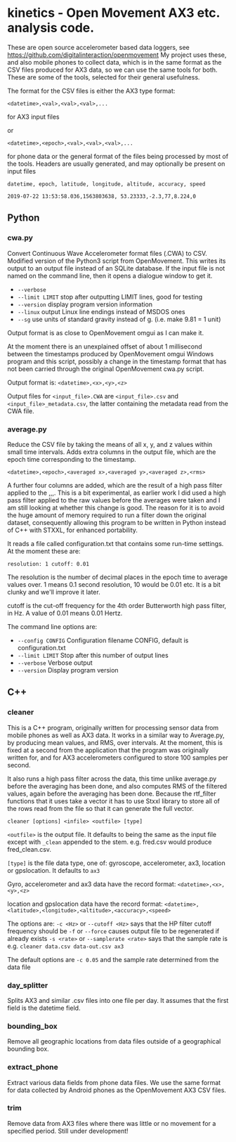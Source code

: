 # kinetics - Open Movement AX3 etc. analysis code.

These are open source accelerometer based data loggers, see
https://github.com/digitalinteraction/openmovement My project uses
these, and also mobile phones to collect data, which is in the same
format as the CSV files produced for AX3 data, so we can use the same
tools for both.  These are some of the tools, selected for their
general usefulness.

The format for the CSV files is either the AX3 type format:

`<datetime>,<val>,<val>,<val>,...`

for AX3 input files

or

`<datetime>,<epoch>,<val>,<val>,<val>,...`

for phone data or the general format of the files being processed by most of the tools.
Headers are usually generated, and may optionally be present on input files

`datetime, epoch, latitude, longitude, altitude, accuracy, speed`

`2019-07-22 13:53:58.036,1563803638, 53.23333,-2.3,77,8.224,0`

## Python

### cwa.py

Convert Continuous Wave Accelerometer format files (.CWA) to CSV.
Modified version of the Python3 script from OpenMovement.  This writes its
output to an output file instead of an SQLite database.  If the input file
is not named on the command line, then it opens a dialogue window to get it.

* `--verbose`
* `--limit LIMIT` stop after outputting LIMIT lines, good for testing
* `--version` display program version information
* `--linux` output Linux line endings instead of MSDOS ones
* `--sg` use units of standard gravity instead of g. (i.e. make 9.81 = 1 unit)

Output format is as close to OpenMovement omgui as I can make it.

At the moment there is an unexplained offset of about 1 millisecond
between the timestamps produced by OpenMovement omgui Windows program
and this script, possibly a change in the timestamp format that has
not been carried through the original OpenMovement cwa.py script.

Output format is:
`<datetime>,<x>,<y>,<z>`

Output files for `<input_file>.CWA` are `<input_file>.csv` and
`<input_file>_metadata.csv`, the latter containing the metadata read
from the CWA file.

### average.py

Reduce the CSV file by taking the means of all x, y, and z values within small
time intervals.  Adds extra columns in the output file, which are the epoch
time corresponding to the timestamp.

`<datetime>,<epoch>,<averaged x>,<averaged y>,<averaged z>,<rms>`

A further four columns are added, which are the result of a high pass
filter applied to the <averaged x>,<averaged y>,<averaged z>,<rms>.
This is a bit experimental, as earlier work I did used a high pass
filter applied to the raw values before the averages were taken and I
am still looking at whether this change is good.  The reason for it is
to avoid the huge amount of memory required to run a filter down the
original dataset, consequently allowing this program to be written in
Python instead of C++ with STXXL, for enhanced portability.

It reads a file called configuration.txt that contains some run-time
settings.  At the moment these are:

`resolution: 1
cutoff: 0.01`

The resolution is the number of decimal places in the epoch time to average
values over.  1 means 0.1 second resolution, 10 would be 0.01 etc.  It is
a bit clunky and we'll improve it later.

cutoff is the cut-off frequency for the 4th order Butterworth high pass
filter, in Hz. A value of 0.01 means 0.01 Hertz.

The command line options are:

* `--config CONFIG`  Configuration filename CONFIG, default is configuration.txt
* `--limit LIMIT`    Stop after this number of output lines
* `--verbose`        Verbose output
* `--version`        Display program version

## C++

### cleaner

This is a C++ program, originally written for processing sensor data
from mobile phones as well as AX3 data. It works in a similar way to
Average.py, by producing mean values, and RMS, over intervals.  At the
moment, this is fixed at a second from the application that the
program was originally written for, and for AX3 accelerometers
configured to store 100 samples per second.

It also runs a high pass filter across the data, this time unlike
average.py before the averaging has been done, and also computes RMS
of the filtered values, again before the averaging has been done.
Because the rtf_filter functions that it uses take a vector it has to
use Stxxl library to store all of the rows read from the file so that
it can generate the full vector.

`cleaner [options] <infile> <outfile> [type]`

`<outfile>` is the output file. It defaults to being the same as the
input file except with `_clean` appended to the stem. e.g. fred.csv
would produce fred_clean.csv.

`[type]` is the file data type, one of: gyroscope, accelerometer, ax3, location
or gpslocation. It defaults to `ax3`

Gyro, accelerometer and ax3 data have the record format:
`<datetime>,<x>,<y>,<z>`

location and gpslocation data have the record format:
`<datetime>,<latitude>,<longitude>,<altitude>,<accuracy>,<speed>`


The options are:
`-c <Hz>` or `--cutoff <Hz>` says that the HP filter cutoff frequency should be <Hz>
`-f` or `--force` causes output file to be regenerated if already exists
`-s <rate>` or `--samplerate <rate>` says that the sample rate is <rate>
e.g. `cleaner data.csv data-out.csv ax3`

The default options are `-c 0.05` and the sample rate determined from the data file

### day_splitter

Splits AX3 and similar .csv files into one file per day. It assumes
that the first field is the datetime field.

### bounding_box

Remove all geographic locations from data files outside of a geographical
bounding box.

### extract_phone

Extract various data fields from phone data files.  We use the same
format for data collected by Android phones as the OpenMovement AX3
CSV files.

### trim

Remove data from AX3 files where there was little or no movement for
a specified period. Still under development!
